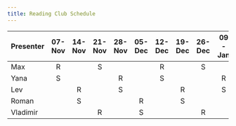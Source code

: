 ```yaml
---
title: Reading Club Schedule
---
```


| Presenter | 07-Nov | 14-Nov | 21-Nov | 28-Nov | 05-Dec | 12-Dec | 19-Dec | 26-Dec | 09-Jan |
|:----------|:------:|:------:|:------:|:------:|:------:|:------:|:------:|:------:|:------:|
| Max       |  R     |        |   S    |        |        |   R    |        |   S    |        |
| Yana      |  S     |        |        |   R    |        |   S    |        |        |   R    |
| Lev       |        |   R    |        |   S    |        |        |   R    |        |   S    |
| Roman     |        |   S    |        |        |   R    |        |   S    |        |        |
| Vladimir  |        |        |   R    |        |   S    |        |        |   R    |        |

